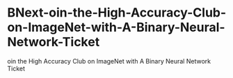# BNext-oin-the-High-Accuracy-Club-on-ImageNet-with-A-Binary-Neural-Network-Ticket
oin the High Accuracy Club on ImageNet with A Binary Neural Network Ticket
